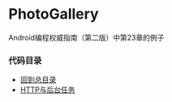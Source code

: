 # PhotoGallery
Android编程权威指南（第二版）中第23章的例子

### 代码目录
* [回到总目录](https://github.com/uv-lab/PhotoGallery)
* [HTTP与后台任务](https://github.com/uv-lab/PhotoGallery/tree/ch23)
